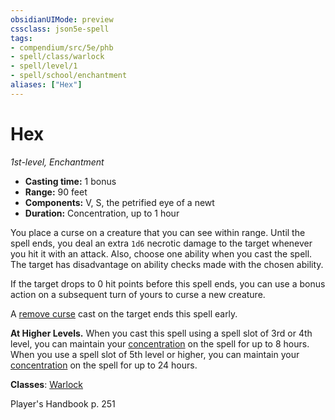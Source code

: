 ```yaml
---
obsidianUIMode: preview
cssclass: json5e-spell
tags:
- compendium/src/5e/phb
- spell/class/warlock
- spell/level/1
- spell/school/enchantment
aliases: ["Hex"]
---
```

# Hex
*1st-level, Enchantment*  

- **Casting time:** 1 bonus
- **Range:** 90 feet
- **Components:** V, S, the petrified eye of a newt
- **Duration:** Concentration, up to 1 hour

You place a curse on a creature that you can see within range. Until the spell ends, you deal an extra `1d6` necrotic damage to the target whenever you hit it with an attack. Also, choose one ability when you cast the spell. The target has disadvantage on ability checks made with the chosen ability.

If the target drops to 0 hit points before this spell ends, you can use a bonus action on a subsequent turn of yours to curse a new creature.

A [remove curse](./remove-curse.md#) cast on the target ends this spell early.

**At Higher Levels.** When you cast this spell using a spell slot of 3rd or 4th level, you can maintain your [concentration](../../Rules%20&%20Options/5e%20Rules/conditions.md##concentration) on the spell for up to 8 hours. When you use a spell slot of 5th level or higher, you can maintain your [concentration](../../Rules%20&%20Options/5e%20Rules/conditions.md##concentration) on the spell for up to 24 hours.

**Classes**: [Warlock](../classes/warlock.md#)

Player's Handbook p. 251